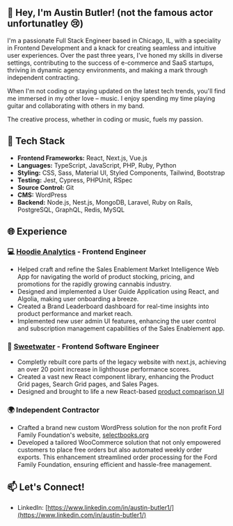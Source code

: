 ## 👋 Hey, I'm Austin Butler! (not the famous actor unfortunatley 😢)

I'm a passionate Full Stack Engineer based in Chicago, IL, with a speciality in Frontend Development and a knack for creating seamless and intuitive user experiences. Over the past three years, I've honed my skills in diverse settings, contributing to the success of e-commerce and SaaS startups, thriving in dynamic agency environments, and making a mark through independent contracting.

When I'm not coding or staying updated on the latest tech trends, you'll find me immersed in my other love – music. I enjoy spending my time playing guitar and collaborating with others in my band. 

The creative process, whether in coding or music, fuels my passion.

## 🚀 Tech Stack
- **Frontend Frameworks:** React, Next.js, Vue.js
- **Languages:** TypeScript, JavaScript, PHP, Ruby, Python
- **Styling:** CSS, Sass, Material UI, Styled Components, Tailwind, Bootstrap
- **Testing:** Jest, Cypress, PHPUnit, RSpec
- **Source Control:** Git
- **CMS:** WordPress
- **Backend:** Node.js, Nest.js, MongoDB, Laravel, Ruby on Rails, PostgreSQL, GraphQL, Redis, MySQL

## 🌐 Experience

### 💻 [Hoodie Analytics](https://www.hoodieanalytics.com/) - Frontend Engineer
- Helped craft and refine the Sales Enablement Market Intelligence Web App for navigating the world of product stocking, pricing, and promotions for the rapidly growing cannabis industry.
- Designed and implemented a User Guide Application using React, and Algolia, making user onboarding a breeze.
- Created a Brand Leaderboard dashboard for real-time insights into product performance and market reach.
- Implemented new user admin UI features, enhancing the user control and subscription management capabilities of the Sales Enablement app.

### 🎸 [Sweetwater](https://www.sweetwater.com/) - Frontend Software Engineer
- Completly rebuilt core parts of the legacy website with next.js, achieving an over 20 point increase in lighthouse performance scores.
- Created a vast new React component library, enhancing the Product Grid pages, Search Grid pages, and Sales Pages.
- Designed and brought to life a new React-based [product comparison UI](https://www.sweetwater.com/store/search?s=red+guitar)

### 🌍 Independent Contractor

- Crafted a brand new custom WordPress solution for the non profit Ford Family Foundation's website, [selectbooks.org](https://selectbooks.org/)
- Developed a tailored WooCommerce solution that not only empowered customers to place free orders but also automated weekly order exports. This enhancement streamlined order processing for the Ford Family Foundation, ensuring efficient and hassle-free management.

## 📫 Let's Connect!

- LinkedIn: [https://www.linkedin.com/in/austin-butler1/](https://www.linkedin.com/in/austin-butler1/)
